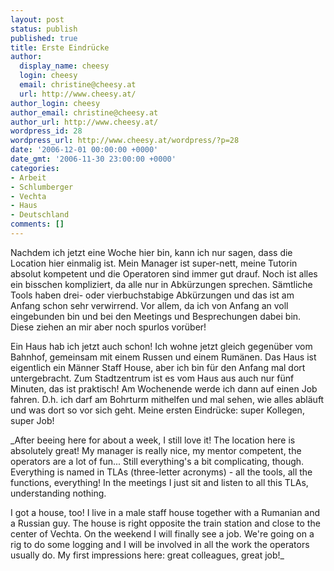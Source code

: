 ```yaml
---
layout: post
status: publish
published: true
title: Erste Eindrücke
author:
  display_name: cheesy
  login: cheesy
  email: christine@cheesy.at
  url: http://www.cheesy.at/
author_login: cheesy
author_email: christine@cheesy.at
author_url: http://www.cheesy.at/
wordpress_id: 28
wordpress_url: http://www.cheesy.at/wordpress/?p=28
date: '2006-12-01 00:00:00 +0000'
date_gmt: '2006-11-30 23:00:00 +0000'
categories:
- Arbeit
- Schlumberger
- Vechta
- Haus
- Deutschland
comments: []
---
```

<!--:de--><!-- 2820-->Nachdem ich jetzt eine Woche hier bin, kann ich nur sagen, dass die Location hier einmalig ist. Mein Manager ist super-nett, meine Tutorin absolut kompetent und die Operatoren sind immer gut drauf. Noch ist alles ein bisschen kompliziert, da alle nur in Abkürzungen sprechen. Sämtliche Tools haben drei- oder vierbuchstabige Abkürzungen und das ist am Anfang schon sehr verwirrend. Vor allem, da ich von Anfang an voll eingebunden bin und bei den Meetings und Besprechungen dabei bin. Diese ziehen an mir aber noch spurlos vorüber!
Ein Haus hab ich jetzt auch schon! Ich wohne jetzt gleich gegenüber vom Bahnhof, gemeinsam mit einem Russen und einem Rumänen. Das Haus ist eigentlich ein Männer Staff House, aber ich bin für den Anfang mal dort untergebracht. Zum Stadtzentrum ist es vom Haus aus auch nur fünf Minuten, das ist praktisch!
Am Wochenende werde ich dann auf einen Job fahren. D.h. ich darf am Bohrturm mithelfen und mal sehen, wie alles abläuft und was dort so vor sich geht. Meine ersten Eindrücke: super Kollegen, super Job!
<!--:--><!--:en--> _After beeing here for about a week, I still love it! The location here is absolutely great! My manager is really nice, my mentor competent, the operators are a lot of fun... Still everything's a bit complicating, though. Everything is named in TLAs (three-letter acronyms) - all the tools, all the functions, everything! In the meetings I just sit and listen to all this TLAs, understanding nothing.
I got a house, too! I live in a male staff house together with a Rumanian and a Russian guy. The house is right opposite the train station and close to the center of Vechta.
On the weekend I will finally see a job. We're going on a rig to do some logging and I will be involved in all the work the operators usually do. My first impressions here: great colleagues, great job!_
<!--:-->
